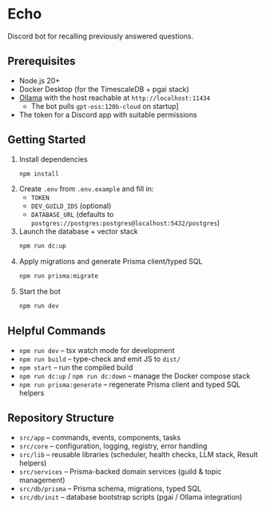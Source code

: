 # Echo

Discord bot for recalling previously answered questions.

## Prerequisites
- Node.js 20+
- Docker Desktop (for the TimescaleDB + pgai stack)
- [Ollama](https://ollama.com/download) with the host reachable at `http://localhost:11434`
  - The bot pulls `gpt-oss:120b-cloud` on startup]
- The token for a Discord app with suitable permissions

## Getting Started
1. Install dependencies
   ```sh
   npm install
   ```
2. Create `.env` from `.env.example` and fill in:
   - `TOKEN`
   - `DEV_GUILD_IDS` (optional)
   - `DATABASE_URL` (defaults to `postgres://postgres:postgres@localhost:5432/postgres`)
3. Launch the database + vector stack
   ```sh
   npm run dc:up
   ```
4. Apply migrations and generate Prisma client/typed SQL
   ```sh
   npm run prisma:migrate
   ```
5. Start the bot
   ```sh
   npm run dev
   ```

## Helpful Commands
- `npm run dev` – tsx watch mode for development
- `npm run build` – type-check and emit JS to `dist/`
- `npm start` – run the compiled build
- `npm run dc:up` / `npm run dc:down` – manage the Docker compose stack
- `npm run prisma:generate` – regenerate Prisma client and typed SQL helpers

## Repository Structure
- `src/app` – commands, events, components, tasks
- `src/core` – configuration, logging, registry, error handling
- `src/lib` – reusable libraries (scheduler, health checks, LLM stack, Result helpers)
- `src/services` – Prisma-backed domain services (guild & topic management)
- `src/db/prisma` – Prisma schema, migrations, typed SQL
- `src/db/init` – database bootstrap scripts (pgai / Ollama integration)
